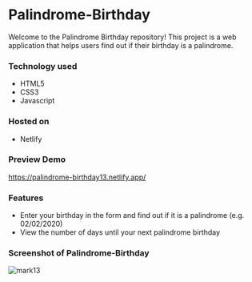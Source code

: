 # Palindrome-Birthday
  Welcome to the Palindrome Birthday repository! This project is a web application that helps users find out if their birthday is a palindrome.

### Technology used
   - HTML5
   - CSS3
   - Javascript

### Hosted on 
   - Netlify

### Preview Demo 

   https://palindrome-birthday13.netlify.app/

### Features

   - Enter your birthday in the form and find out if it is a palindrome (e.g. 02/02/2020)
   - View the number of days until your next palindrome birthday

### Screenshot of Palindrome-Birthday

![mark13](https://user-images.githubusercontent.com/62952242/209421523-d56cfe37-11e9-4ef9-961b-9ac9c67391d9.png)


